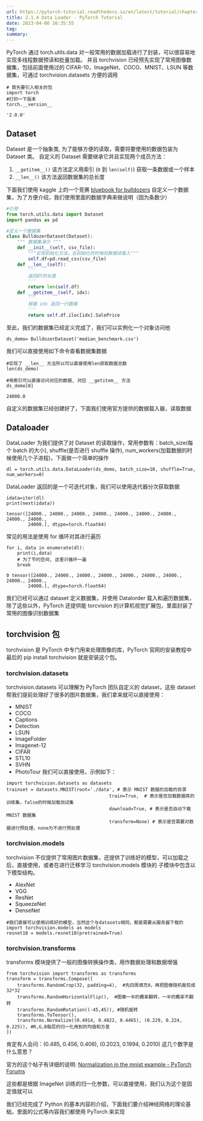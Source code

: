 ```yaml
---
url: https://pytorch-tutorial.readthedocs.io/en/latest/tutorial/chapter02_basics/2_1_4_pytorch-basics-data-loader/
title: 2.1.4 Data Loader - PyTorch Tutorial
date: 2023-04-06 16:35:55
tag: 
summary: 
---
```

PyTorch 通过 torch.utils.data 对一般常用的数据加载进行了封装，可以很容易地实现多线程数据预读和批量加载。 并且 torchvision 已经预先实现了常用图像数据集，包括前面使用过的 CIFAR-10，ImageNet、COCO、MNIST、LSUN 等数据集，可通过 torchvision.datasets 方便的调用

```
# 首先要引入相关的包
import torch
#打印一下版本
torch.__version__
```

```
'2.0.0'
```

## Dataset

Dataset 是一个抽象类, 为了能够方便的读取，需要将要使用的数据包装为 Dataset 类。 自定义的 Dataset 需要继承它并且实现两个成员方法：
1. `__getitem__()` 该方法定义用索引 (`0` 到 `len(self)`) 获取一条数据或一个样本
2. `__len__()` 该方法返回数据集的总长度

下面我们使用 kaggle 上的一个竞赛 [bluebook for bulldozers](https://www.kaggle.com/c/bluebook-for-bulldozers/data) 自定义一个数据集，为了方便介绍，我们使用里面的数据字典来做说明（因为条数少）

```python
#引用
from torch.utils.data import Dataset
import pandas as pd
```

```python
#定义一个数据集
class BulldozerDataset(Dataset):
    """ 数据集演示 """
    def __init__(self, csv_file):
        """实现初始化方法，在初始化的时候将数据读载入"""
        self.df=pd.read_csv(csv_file)
    def __len__(self):
        '''
        返回df的长度
        '''
        return len(self.df)
    def __getitem__(self, idx):
        '''
        根据 idx 返回一行数据
        '''
        return self.df.iloc[idx].SalePrice
```

至此，我们的数据集已经定义完成了，我们可以实例化一个对象访问他

```
ds_demo= BulldozerDataset('median_benchmark.csv')
```

我们可以直接使用如下命令查看数据集数据

```
#实现了 __len__ 方法所以可以直接使用len获取数据总数
len(ds_demo)
```

```
#用索引可以直接访问对应的数据, 对应 __getitem__ 方法
ds_demo[0]
```

```
24000.0
```

自定义的数据集已经创建好了，下面我们使用官方提供的数据载入器，读取数据

## Dataloader

DataLoader 为我们提供了对 Dataset 的读取操作，常用参数有：batch_size(每个 batch 的大小), shuffle(是否进行 shuffle 操作), num_workers(加载数据的时候使用几个子进程)，下面做一个简单的操作

```
dl = torch.utils.data.DataLoader(ds_demo, batch_size=10, shuffle=True, num_workers=0)
```

DataLoader 返回的是一个可迭代对象，我们可以使用迭代器分次获取数据

```
idata=iter(dl)
print(next(idata))
```

```
tensor([24000., 24000., 24000., 24000., 24000., 24000., 24000., 24000., 24000.,
        24000.], dtype=torch.float64)
```

常见的用法是使用 for 循环对其进行遍历

```
for i, data in enumerate(dl):
    print(i,data)
    # 为了节约空间, 这里只循环一遍
    break
```

```
0 tensor([24000., 24000., 24000., 24000., 24000., 24000., 24000., 24000., 24000.,
        24000.], dtype=torch.float64)
```

我们已经可以通过 dataset 定义数据集，并使用 Datalorder 载入和遍历数据集，除了这些以外，PyTorch 还提供能 torcvision 的计算机视觉扩展包，里面封装了常用的图像识别数据集

## torchvision 包

torchvision 是 PyTorch 中专门用来处理图像的库，PyTorch 官网的安装教程中最后的 pip install torchvision 就是安装这个包。

### torchvision.datasets

torchvision.datasets 可以理解为 PyTorch 团队自定义的 dataset，这些 dataset 帮我们提前处理好了很多的图片数据集，我们拿来就可以直接使用：
- MNIST 
- COCO 
- Captions 
- Detection
- LSUN 
- ImageFolder 
- Imagenet-12 
- CIFAR 
- STL10 
- SVHN 
- PhotoTour 我们可以直接使用，示例如下：

```
import torchvision.datasets as datasets
trainset = datasets.MNIST(root='./data', # 表示 MNIST 数据的加载的目录
                                      train=True,  # 表示是否加载数据库的训练集，false的时候加载测试集
                                      download=True, # 表示是否自动下载 MNIST 数据集
                                      transform=None) # 表示是否需要对数据进行预处理，none为不进行预处理
```

### torchvision.models

torchvision 不仅提供了常用图片数据集，还提供了训练好的模型，可以加载之后，直接使用，或者在进行迁移学习 torchvision.models 模块的 子模块中包含以下模型结构。
- AlexNet 
- VGG 
- ResNet 
- SqueezeNet 
- DenseNet

```
#我们直接可以使用训练好的模型，当然这个与datasets相同，都是需要从服务器下载的
import torchvision.models as models
resnet18 = models.resnet18(pretrained=True)
```

### torchvision.transforms

transforms 模块提供了一般的图像转换操作类，用作数据处理和数据增强

```
from torchvision import transforms as transforms
transform = transforms.Compose([
    transforms.RandomCrop(32, padding=4),  #先四周填充0，再把图像随机裁剪成32*32
    transforms.RandomHorizontalFlip(),  #图像一半的概率翻转，一半的概率不翻转
    transforms.RandomRotation((-45,45)), #随机旋转
    transforms.ToTensor(),
    transforms.Normalize((0.4914, 0.4822, 0.4465), (0.229, 0.224, 0.225)), #R,G,B每层的归一化用到的均值和方差
])
```

肯定有人会问：(0.485, 0.456, 0.406), (0.2023, 0.1994, 0.2010) 这几个数字是什么意思？

官方的这个帖子有详细的说明: [Normalization in the mnist example - PyTorch Forums](https://discuss.pytorch.org/t/normalization-in-the-mnist-example/457/21)

这些都是根据 ImageNet 训练的归一化参数，可以直接使用，我们认为这个是固定值就可以

我们已经完成了 Python 的基本内容的介绍，下面我们要介绍神经网络的理论基础，里面的公式等内容我们都使用 PyTorch 来实现
